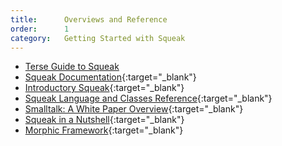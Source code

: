 ```yaml
---
title:      Overviews and Reference
order:      1
category:   Getting Started with Squeak
---
```

* [Terse Guide to Squeak](/documentation/terse_guide/)
* [Squeak Documentation][documentation]{:target="_blank"}
* [Introductory Squeak][introductory]{:target="_blank"}
* [Squeak Language and Classes Reference][references]{:target="_blank"}
* [Smalltalk: A White Paper Overview][overview]{:target="_blank"}
* [Squeak in a Nutshell][nutshell]{:target="_blank"}
* [Morphic Framework][morphic]{:target="_blank"}

[documentation]: http://wiki.squeak.org/squeak/2983
[introductory]: http://www.cosc.canterbury.ac.nz/~wolfgang/cosc205/smalltalk1.html
[overview]: http://www.cs.pdx.edu/~harry/musings/SmalltalkOverview.html
[morphic]: http://wiki.squeak.org/squeak/30
[nutshell]: http://wiki.squeak.org/squeak/3419
[references]: http://wiki.squeak.org/squeak/1859
